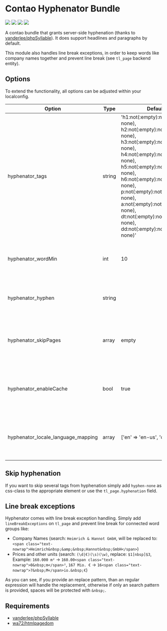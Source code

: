 # Contao Hyphenator Bundle

![](https://img.shields.io/packagist/v/heimrichhannot/contao-hyphenator-bundle.svg)
![](https://img.shields.io/packagist/dt/heimrichhannot/contao-hyphenator-bundle.svg)
[![](https://img.shields.io/travis/heimrichhannot/contao-hyphenator-bundle/master.svg)](https://travis-ci.org/heimrichhannot/contao-hyphenator-bundle/)
[![](https://img.shields.io/coveralls/heimrichhannot/contao-hyphenator-bundle/master.svg)](https://coveralls.io/github/heimrichhannot/contao-hyphenator-bundle)

A contao bundle that grants server-side hyphenation (thanks to [vanderlee/phpSyllable](https://github.com/vanderlee/phpSyllable)). 
It does support headlines and paragraphs by default. 

This module also handles line break exceptions, in order to keep words like company names together and prevent line break (see `tl_page` backend entity).  

## Options

To extend the functionality, all options can be adjusted within your localconfig.

Option | Type | Default |  Description
------ | ---- | ------- |  -----------
hyphenator_tags | string | 'h1:not(:empty):not(.hyphen-none), h2:not(:empty):not(.hyphen-none), h3:not(:empty):not(.hyphen-none), h4:not(:empty):not(.hyphen-none), h5:not(:empty):not(.hyphen-none), h6:not(:empty):not(.hyphen-none), p:not(:empty):not(.hyphen-none), a:not(:empty):not(.hyphen-none), dt:not(:empty):not(.hyphen-none), dd:not(:empty):not(.hyphen-none)' | What type of selectors the hyphenator should look at. 
hyphenator_wordMin | int | 10 | Words under the given length will not be hyphenated altogether.
hyphenator_hyphen | string | &shy; | This character shall be used as Hyphen-Character. 
hyphenator_skipPages | array | empty | Array of Contao Page Ids, the Hyphenator should skip from hyphenation.
hyphenator_enableCache | bool | true | Enable simple caching and do not hyphenate equal elements twice.  
hyphenator_locale_language_mapping | array | ['en' => 'en-us', 'cz' => 'cs'] | Map locale to hyphenator tex separation pattern dictionary

## Skip hyphenation

If you want to skip several tags from hyphenation simply add `hyphen-none` as css-class to the appropriate element or use the `tl_page.hyphenation` field. 


## Line break exceptions

Hyphenator comes with line break exception handling. 
Simply add `lineBreakExceptions` on `tl_page` and prevent line break for connected word groups like:

- Company Names (search: `Heimrich & Hannot GmbH`, will be replaced to: `<span class="text-nowrap">Heimrich&nbsp;&amp;&nbsp;Hannot&nbsp;GmbH</span>`)
- Prices and other units (search: `(\d|€)(\s)(\w)`, replace: `$1[nbsp]$3`, Example: `160.000 m²` -> `160.00<span class="text-nowrap">0&nbsp;m</span>²`, `167 Mio. €` -> `16<span class="text-nowrap">7&nbsp;M</span>io.&nbsp;€`)

As you can see, if you provide an replace pattern, than an regular expression will handle the replacement, otherwise if only an search pattern is provided, spaces will be protected with `&nbsp;`.

## Requirements

* [vanderlee/phpSyllable](https://github.com/vanderlee/phpSyllable)
* [wa72/htmlpagedom](https://github.com/wasinger/htmlpagedom)

